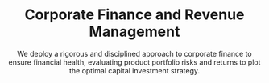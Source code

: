 ---
layout: service
order: 2
title: "Corporate Finance and Revenue Management"
subtitle: "We deploy a rigorous and disciplined approach to corporate finance to ensure financial health, evaluating product portfolio risks and returns to plot the optimal capital investment strategy."
intro: "SLKone’s unique approach to corporate finance connects operational insight with financial expertise, ensuring every dollar invested drives measurable growth. By focusing on high-impact areas like product portfolios and capital investment, we secure your organization’s long-term financial strength and competitive advantage."
approach: "We employ a data-driven methodology to assess your current financial performance, identify opportunities for improvement, and implement strategies tailored to your unique business needs. Our approach integrates best practices with innovative financial management techniques to ensure sustained financial excellence."
blurb-intro: "Transform your financial strategy with SLKone's expert guidance and innovative solutions."
impact_title: "Our Impact"
impact_intro: "Our typical targets for Corporate Finance & Revenue Management services include:"
impact:
  - metric: "20-25% increase"
    description: "in EBITDA margins"
  - metric: "15-20% reduction"
    description: "in working capital requirements"
  - metric: "10-15% growth"
    description: "in revenue through strategic pricing"
  - metric: "30% improvement"
    description: "in forecast accuracy"
impact_conclusion: "Clients benefit from improved financial stability, optimized revenue streams, and sustainable growth, positioning their businesses for long-term success and enhanced market competitiveness."
why_choose:
  - point: "Financial Expertise"
    description: "In-depth knowledge of financial management and optimization."
  - point: "Customized Strategies"
    description: "Tailored solutions to meet your specific financial goals."
  - point: "Proven Methodologies"
    description: "Utilization of industry-leading financial practices."
  - point: "Continuous Improvement"
    description: "Ongoing support to ensure sustained financial performance."
  - point: "Data-Driven Insights"
    description: "Leveraging advanced analytics for informed decision-making."
  - point: "Cross-Industry Experience"
    description: "Expertise across multiple sectors for diverse financial challenges."
cta: "Ready to optimize your financial performance? Contact SLKone today to discover how our Corporate Finance & Revenue Management services can drive your business growth."
icon: "fa-chart-line"
color: "mustard"
image: "/assets/images/backgrounds/corp-finance-bg.webp"
---